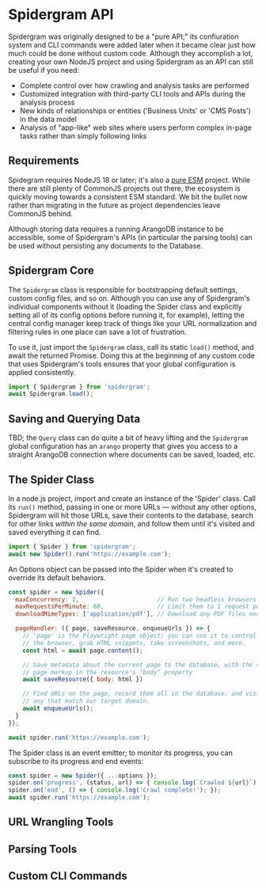 # Spidergram API

Spidergram was originally designed to be a "pure API;" its confiuration system and CLI commands were added later when it became clear just how much could be done without custom code. Although they accomplish a lot, creating your own NodeJS project and using Spidergram as an API can still be useful if you need:

- Complete control over how crawling and analysis tasks are performed
- Customized integration with third-party CLI tools and APIs during the analysis process
- New kinds of relationships or entities ('Business Units' or 'CMS Posts') in the data model
- Analysis of "app-like" web sites where users perform complex in-page tasks rather than simply following links

## Requirements

Spidegram requires NodeJS 18 or later; it's also a [pure ESM](https://gist.github.com/sindresorhus/a39789f98801d908bbc7ff3ecc99d99c) project. While there are still plenty of CommonJS projects out there, the ecosystem is quickly moving towards a consistent ESM standard. We bit the bullet now rather than migrating in the future as project dependencies leave CommonJS behind.

Although storing data requires a running ArangoDB instance to be accessible, some of Spidergram's APIs (in particular the parsing tools) can be used without persisting any documents to the Database.

## Spidergram Core

The `Spidergram` class is responsible for bootstrapping default settings, custom config files, and so on. Although you can use any of Spidergram's individual components without it (loading the Spider class and explicitly setting all of its config options before running it, for example), letting the central config manager keep track of things like your URL normalization and filtering rules in one place can save a lot of frustration.

To use it, just import the `Spidergram` class, call its static `load()` method, and await the returned Promise. Doing this at the beginning of any custom code that uses Spidergram's tools ensures that your global configuration is applied consistently.

``` javascript
import { Spidergram } from 'spidergram';
await Spidergram.load();
```

## Saving and Querying Data

TBD; the `Query` class can do quite a bit of heavy lifting and the `Spidergram` global configuration has an `arango` property that gives you access to a straight ArangoDB connection where documents can be saved, loaded, etc.

## The Spider Class

In a node.js project, import and create an instance of the 'Spider' class. Call its `run()` method, passing in one or more URLs — without any other options, Spidergram will hit those URLs, save their contents to the database, search for other links *within the same domain*, and follow them until it's visited and saved everything it can find.

``` javascript
import { Spider } from 'spidergram';
await new Spider().run('https://example.com');
```

An Options object can be passed into the Spider when it's created to override its default behaviors.

``` javascript
const spider = new Spider({
  maxConcurrency: 2,                      // Run two headless browsers in parallel
  maxRequestsPerMinute: 60,               // Limit them to 1 request per second
  downloadMimeTypes: ['application/pdf'], // Download any PDF files encountered

  pageHandler: ({ page, saveResource, enqueueUrls }) => {
    // 'page' is the Playwright page object; you can use it to control
    // the browser, grab HTML snippets, take screenshots, and more.
    const html = await page.content();

    // Save metadata about the current page to the database, with the raw
    // page markup in the resource's "body" property
    await saveResource({ body: html })

    // Find URLs on the page, record them all in the database, and visit
    // any that match our target domain.
    await enqueueUrls();
  }
});

await spider.run('https://example.com');
```

The Spider class is an event emitter; to monitor its progress, you can subscribe to its progress and end events:

``` javascript
const spider = new Spider({ ...options });
spider.on('progress', (status, url) => { console.log(`Crawled ${url}`); })
spider.on('end', () => { console.log('Crawl complete!'); });
await spider.run('https://example.com');
```

## URL Wrangling Tools

## Parsing Tools

## Custom CLI Commands
